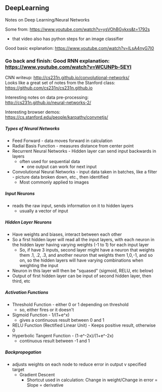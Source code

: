 ## DeepLearning
Notes on Deep Learning/Neural Networks

Some from: https://www.youtube.com/watch?v=ysVOhBGykxs&t=1792s
 - that video also has python steps for an image classifier
 
 Good basic explanation: https://www.youtube.com/watch?v=ILsA4nyG7I0  
### Go back and finish: Good RNN explanation: https://www.youtube.com/watch?v=WCUNPb-5EYI
CNN writeup: http://cs231n.github.io/convolutional-networks/   
Looks like a great set of notes from the Stanford class: https://github.com/cs231n/cs231n.github.io  

Interesting notes on data pre-processing:  
http://cs231n.github.io/neural-networks-2/  

Interesting browser demos:
https://cs.stanford.edu/people/karpathy/convnetjs/

##### Types of Neural Networks
 - Feed Forward - data moves forward in calculation
 - Radial Basis Function - measures distance from center point
 - Recurrent Neural Networks - Hidden layer can send input backwards in layers
   - often used for sequential data
     - one output can work for next input
 - Convolutional Neural Networks - input data taken in batches, like a filter - picture data broken down, etc., then identified  
   - Most commonly applied to images
 
##### Input Neurons
 - reads the raw input, sends information on it to hidden layers
   - usually a vector of input

##### Hidden Layer Neurons
 - Have weights and biases, interact between each other
 - So a first hidden layer will read all the input layers, with each neuron in the hidden layer having varying weights (-1 to 1) for each input layer
   - So, if have 3 inputs, second layer might have a neuron that weights them .1, .2, .3, and another neuron that weights them 1,0,-1, and so on, so the hidden layers will have varying combinations when weighting the input
 - Neuron in this layer will then be "squased" (sigmoid, RELU, etc below)
 - Output of first hidden layer can be input of second hidden layer, then third, etc
 
  
##### Activation Functions
 - Threshold Function - either 0 or 1 depending on threshold 
   - so, either fires or it doesn't
 - Sigmoid Function - 1/(1+e^x)
   - gives a continuous result between 0 and 1
 - RELU Function (Rectified Linear Unit) - Keeps positive result, otherwise 0
 - Hyperbolic Tangent Function - (1-e^-2x)/(1+e^-2x)  
   - continuous result between -1 and 1

##### Backpropogation
 - adjusts weights on each node to reduce error in output v specified target
   - Gradient Descent
     - Shortcut used in calculation: Change in weight/Change in error = Slope = derivative
 
 
 
 
 
